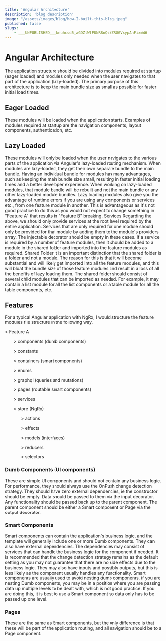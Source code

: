 ```yaml
---
title: 'Angular Architecture'
description: 'blog description'
image: "/assets/images/blog/how-I-built-this-blog.jpeg"
published: false
slugs:
    - ___UNPUBLISHED___knuhcsd5_aGDZlWfPUNR8nQzYZRGGVxypAnFixmW6
---
```


# Angular Architecture

The application structure should be divided into modules required at startup (eager loaded) and modules only needed when the user navigates to that part of the application (lazy-loaded).
The primary purpose of this architecture is to keep the main bundle size as small as possible for faster initial load times.

## Eager Loaded

These modules will be loaded when the application starts.
Examples of modules required at startup are the navigation components, layout components, authentication, etc.

## Lazy Loaded
These modules will only be loaded when the user navigates to the various parts of the application via Angular's lazy-loaded routing mechanism.
When modules are lazy-loaded, they get their own separate bundle to the main bundle. Having an individual bundle for modules has many advantages, such as keeping the main bundle size small, resulting in faster initial loading times and a better developer experience. When working on lazy-loaded modules, that module bundle will be rebuilt and not the main bundle or any other lazy-loaded module bundles.
Lazy loading modules also give you the advantage of runtime errors if you are using any components or services etc., from one feature module in another. This is advantageous as it's not good practice to do this as you would not expect to change something in "Feature A" that results in "Feature B" breaking.
Services
Regarding the above, we should only provide services at the root level required by the entire application.
Services that are only required for one module should only be provided for that module by adding them to the module's providers array. The injectable decorator should be empty in these cases.
If a service is required by a number of feature modules, then it should be added to a module in the shared folder and imported into the feature modules as required.
Shared Folder
It is an important distinction that the shared folder is a folder and not a module. The reason for this is that it will become substantial and will likely get imported into all the feature modules, and this will bloat the bundle size of those feature modules and result in a loss of all the benefits of lazy loading them.
The shared folder should consist of several child modules that can be imported as needed. For example, it may contain a list module for all the list components or a table module for all the table components, etc.

## Features

For a typical Angular application with NgRx, I would structure the feature modules file structure in the following way.

\> Feature A

&nbsp;&nbsp;&nbsp;&nbsp;&nbsp;&nbsp; \> components (dumb components)

&nbsp;&nbsp;&nbsp;&nbsp;&nbsp;&nbsp; \> constants

&nbsp;&nbsp;&nbsp;&nbsp;&nbsp;&nbsp; \> containers (smart components)

&nbsp;&nbsp;&nbsp;&nbsp;&nbsp;&nbsp; \> enums

&nbsp;&nbsp;&nbsp;&nbsp;&nbsp;&nbsp; \> graphql (queries and mutations)

&nbsp;&nbsp;&nbsp;&nbsp;&nbsp;&nbsp; \> pages (routable smart components)

&nbsp;&nbsp;&nbsp;&nbsp;&nbsp;&nbsp; \> services

&nbsp;&nbsp;&nbsp;&nbsp;&nbsp;&nbsp; \> store (NgRx)

&nbsp;&nbsp;&nbsp;&nbsp;&nbsp;&nbsp;&nbsp;&nbsp;&nbsp;&nbsp;&nbsp;&nbsp; \> actions

&nbsp;&nbsp;&nbsp;&nbsp;&nbsp;&nbsp;&nbsp;&nbsp;&nbsp;&nbsp;&nbsp;&nbsp; \> effects

&nbsp;&nbsp;&nbsp;&nbsp;&nbsp;&nbsp;&nbsp;&nbsp;&nbsp;&nbsp;&nbsp;&nbsp; \> models (interfaces)

&nbsp;&nbsp;&nbsp;&nbsp;&nbsp;&nbsp;&nbsp;&nbsp;&nbsp;&nbsp;&nbsp;&nbsp; \> reducers

&nbsp;&nbsp;&nbsp;&nbsp;&nbsp;&nbsp;&nbsp;&nbsp;&nbsp;&nbsp;&nbsp;&nbsp; \> selectors

### Dumb Components (UI components)
These are simple UI components and should not contain any business logic.
For performance, they should always use the OnPush change detection strategy.
They should have zero external dependencies, ie the constructor should be empty.
Data should be passed to them via the input decorator. Any functionality should be passed back up to the parent component.  The parent component should be either a Smart component or Page via the output decorator.

### Smart Components
Smart components can contain the application's business logic, and the template will generally include one or more Dumb components.
They can also have external dependencies. The dependencies may consist of services that can handle the business logic for the component if needed.
It is recommended that the change detection strategy remains as the default setting as you may not guarantee that there are no side effects due to the business logic.
They may also have inputs and possibly outputs, but this is less likely as the component usually handles any functionality.
Smart components are usually used to avoid nesting dumb components. If you are nesting Dumb components, you may be in a position where you are passing data up multiple levels to be dealt with, which is not good practice. If you are doing this, it is best to use a Smart component so data only has to be passed up one level.

### Pages
These are the same as Smart components, but the only difference is that these will be part of the application routing, and all navigation should be to a Page component.
